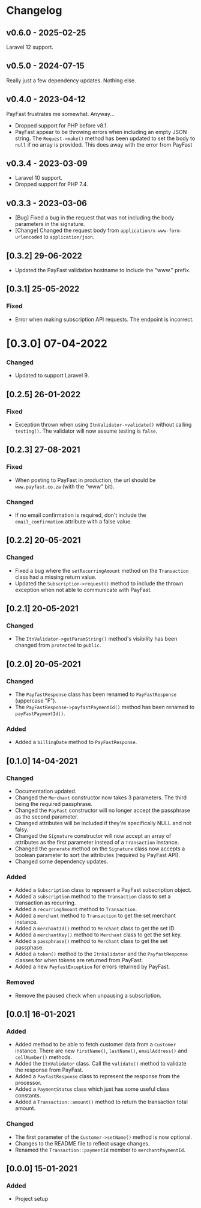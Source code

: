 # Changelog

## v0.6.0 - 2025-02-25

Laravel 12 support.

## v0.5.0 - 2024-07-15

Really just a few dependency updates. Nothing else.

## v0.4.0 - 2023-04-12

PayFast frustrates me somewhat. Anyway...

- Dropped support for PHP before v8.1.
- PayFast appear to be throwing errors when including an empty JSON string. The `Request->make()` method has been updated to set the body to `null` if no array is provided. This does away with the error from PayFast

## v0.3.4 - 2023-03-09

- Laravel 10 support.
- Dropped support for PHP 7.4.

## v0.3.3 - 2023-03-06

- [Bug] Fixed a bug in the request that was not including the body parameters in the signature.
- [Change] Changed the request body from `application/x-www-form-urlencoded` to `application/json`.

## [0.3.2] 29-06-2022

- Updated the PayFast validation hostname to include the "www." prefix.

## [0.3.1] 25-05-2022

### Fixed

- Error when making subscription API requests. The endpoint is incorrect.

# [0.3.0] 07-04-2022

### Changed

- Updated to support Laravel 9.

## [0.2.5] 26-01-2022

### Fixed

- Exception thrown when using `ItnValidator->validate()` without calling `testing()`. The validator will now assume testing is `false`.

## [0.2.3] 27-08-2021

### Fixed

- When posting to PayFast in production, the url should be `www.payfast.co.za` (with the "www" bit).

### Changed

- If no email confirmation is required, don't include the `email_confirmation` attribute with a false value.

## [0.2.2] 20-05-2021

### Changed

- Fixed a bug where the `setRecurringAmount` method on the `Transaction` class had a missing return value.
- Updated the `Subscription->request()` method to include the thrown exception when not able to communicate with PayFast.

## [0.2.1] 20-05-2021

### Changed

- The `ItnValidator->getParamString()` method's visibility has been changed from `protected` to `public`.

## [0.2.0] 20-05-2021

### Changed

- The `PayfastResponse` class has been renamed to `PayFastResponse` (uppercase "F").
- The `PayFastResponse->payfastPaymentId()` method has been renamed to `payFastPaymentId()`.

### Added

- Added a `billingDate` method to `PayFastResponse`.

## [0.1.0] 14-04-2021

### Changed

- Documentation updated.
- Changed the `Merchant` constructor now takes 3 parameters. The third being the required passphrase.
- Changed the `PayFast` constructor will no longer accept the passphrase as the second parameter.
- Changed attributes will be included if they're specifically NULL and not falsy.
- Changed the `Signature` constructor will now accept an array of attributes as the first parameter instead of a `Transaction` instance.
- Changed the `generate` method on the `Signature` class now accepts a boolean parameter to sort the attributes (required by PayFast API).
- Changed some dependency updates.

### Added

- Added a `Subscription` class to represent a PayFast subscription object.
- Added a `subscription` method to the `Transaction` class to set a transaction as recurring.
- Added a `recurringAmount` method to `Transaction`.
- Added a `merchant` method to `Transaction` to get the set merchant instance.
- Added a `merchantId()` method to `Merchant` class to get the set ID.
- Added a `merchantKey()` method to `Merchant` class to get the set key.
- Added a `passphrase()` method to `Merchant` class to get the set passphase.
- Added a `token()` method to the `ItnValidator` and the `PayfastResponse` classes for when tokens are returned from PayFast.
- Added a new `PayfastException` for errors returned by PayFast.

### Removed

- Remove the paused check when unpausing a subscription.

## [0.0.1] 16-01-2021

### Added

- Added method to be able to fetch customer data from a `Customer` instance. There are new `firstName()`, `lastName()`, `emailAddress()` and `cellNumber()` methods.
- Added the `ItnValidator` class. Call the `validate()` method to validate the response from PayFast.
- Added a `PayfastResponse` class to represent the response from the processor.
- Added a `PaymentStatus` class which just has some useful class constants.
- Added a `Transaction::amount()` method to return the transaction total amount.

### Changed

- The first parameter of the `Customer->setName()`  method is now optional.
- Changes to the README file to reflect usage changes.
- Renamed the `Transaction::paymentId` member to `merchantPaymentId`.

## [0.0.0] 15-01-2021

### Added

- Project setup
